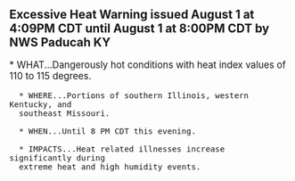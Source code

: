 <p>
   <h2>Excessive Heat Warning issued August 1 at 4:09PM CDT until August 1 at 8:00PM CDT by NWS Paducah KY</h2>
   <div style="font-size:120%">* WHAT...Dangerously hot conditions with heat index values of 110 to
      115 degrees.
      
      * WHERE...Portions of southern Illinois, western Kentucky, and
      southeast Missouri.
      
      * WHEN...Until 8 PM CDT this evening.
      
      * IMPACTS...Heat related illnesses increase significantly during
      extreme heat and high humidity events.
   </div>
</p>
